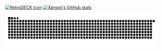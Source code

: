 <a href="https://retrodeck.net"><img width="200" src="https://raw.githubusercontent.com/XargonWan/RetroDECK/main/res/icon.svg" alt="RetroDECK Icon"></a> 
[![Xargon's GitHub stats](https://github-readme-stats.vercel.app/api?username=XargonWan&theme=dark&show_icons=true&hide_rank=true&card_width=320)](https://github.com/anuraghazra/github-readme-stats)
<!--
[![Most Used Languages](https://github-readme-stats.vercel.app/api/top-langs/?username=XargonWan&theme=dark&layout=compact&langs_count=8&card_width=320)](https://github.com/anuraghazra/github-readme-stats)
-->
<div align="center">
  <img align="center" alt="GitHub Contribution Snake" src="https://raw.githubusercontent.com/flexiondotorg/flexiondotorg/snake/github-contribution-grid-snake-dark.svg">
</div>
